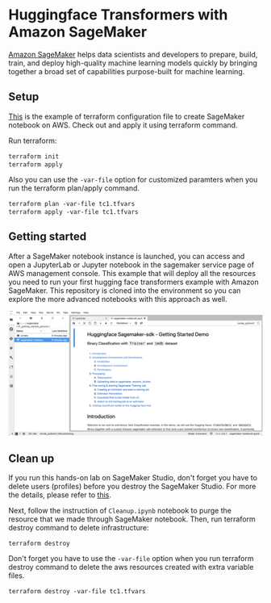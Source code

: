 # Huggingface Transformers with Amazon SageMaker
[Amazon SageMaker](https://aws.amazon.com/pm/sagemaker) helps data scientists and developers to prepare, build, train, and deploy high-quality machine learning models quickly by bringing together a broad set of capabilities purpose-built for machine learning.

## Setup
[This](https://github.com/Young-ook/terraform-aws-sagemaker/blob/main/examples/huggingface/main.tf) is the example of terraform configuration file to create SageMaker notebook on AWS. Check out and apply it using terraform command.

Run terraform:
```
terraform init
terraform apply
```
Also you can use the `-var-file` option for customized paramters when you run the terraform plan/apply command.
```
terraform plan -var-file tc1.tfvars
terraform apply -var-file tc1.tfvars
```

## Getting started
After a SageMaker notebook instance is launched, you can access and open a JupyterLab or Jupyter notebook in the sagemaker service page of AWS management console. This example that will deploy all the resources you need to run your first hugging face transformers example with Amazon SageMaker. This repository is cloned into the environment so you can explore the more advanced notebooks with this approach as well.

![sagemaker-notebook-huggingface-getting-started](../../images/sagemaker-notebook-huggingface-getting-started.png)

## Clean up
If you run this hands-on lab on SageMaker Studio, don't forget you have to delete users (profiles) before you destroy the SageMaker Studio. For more the details, please refer to [this](https://docs.aws.amazon.com/sagemaker/latest/dg/gs-studio-delete-domain.html).

Next, follow the instruction of `Cleanup.ipynb` notebook to purge the resource that we made through SageMaker notebook. Then, run terraform destroy command to delete infrastructure:
```
terraform destroy
```

Don't forget you have to use the `-var-file` option when you run terraform destroy command to delete the aws resources created with extra variable files.
```
terraform destroy -var-file tc1.tfvars
```
